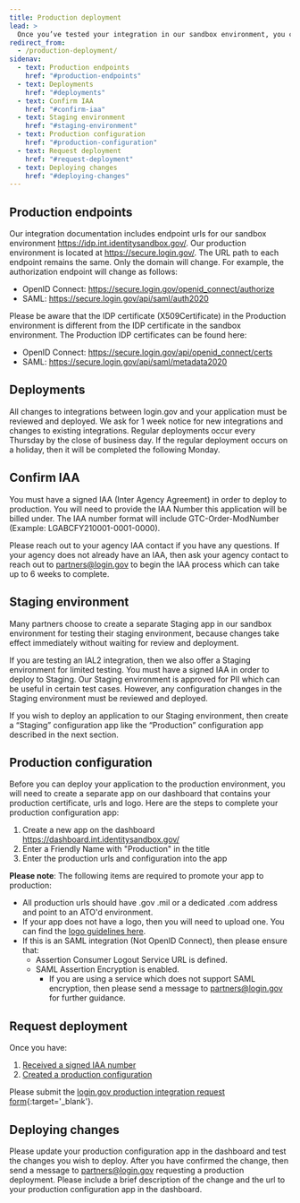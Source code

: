```yaml
---
title: Production deployment
lead: >
  Once you’ve tested your integration in our sandbox environment, you can request deployment to the Login.gov production environment.
redirect_from:
  - /production-deployment/
sidenav:
  - text: Production endpoints
    href: "#production-endpoints"
  - text: Deployments
    href: "#deployments"
  - text: Confirm IAA
    href: "#confirm-iaa"
  - text: Staging environment
    href: "#staging-environment"
  - text: Production configuration
    href: "#production-configuration"
  - text: Request deployment
    href: "#request-deployment"
  - text: Deploying changes
    href: "#deploying-changes"
---
```



## Production endpoints

Our integration documentation includes endpoint urls for our sandbox environment https://idp.int.identitysandbox.gov/. Our production environment is located at https://secure.login.gov/. The URL path to each endpoint remains the same. Only the domain will change. For example, the authorization endpoint will change as follows:
* OpenID Connect: <https://secure.login.gov/openid_connect/authorize>
* SAML: <https://secure.login.gov/api/saml/auth2020>

Please be aware that the IDP certificate (X509Certificate) in the Production environment is different from the IDP certificate in the sandbox environment. The Production IDP certificates can be found here:
* OpenID Connect: <https://secure.login.gov/api/openid_connect/certs>
* SAML: <https://secure.login.gov/api/saml/metadata2020>

## Deployments

All changes to integrations between login.gov and your application must be reviewed and deployed. We ask for 1 week notice for new integrations and changes to existing integrations. Regular deployments occur every Thursday by the close of business day. If the regular deployment occurs on a holiday, then it will be completed the following Monday.

## Confirm IAA

You must have a signed IAA (Inter Agency Agreement) in order to deploy to production. You will need to provide the IAA Number this application will be billed under. The IAA number format will include GTC-Order-ModNumber (Example: LGABCFY210001-0001-0000).

Please reach out to your agency IAA contact if you have any questions. If your agency does not already have an IAA, then ask your agency contact to reach out to [partners@login.gov](mailto:partners@login.gov) to begin the IAA process which can take up to 6 weeks to complete.

## Staging environment

Many partners choose to create a separate Staging app in our sandbox environment for testing their staging environment, because changes take effect immediately without waiting for review and deployment.

If you are testing an IAL2 integration, then we also offer a Staging environment for limited testing. You must have a signed IAA in order to deploy to Staging. Our Staging environment is approved for PII which can be useful in certain test cases. However, any configuration changes in the Staging environment must be reviewed and deployed.

If you wish to deploy an application to our Staging environment, then create a “Staging” configuration app like the “Production” configuration app described in the next section.

## Production configuration

Before you can deploy your application to the production environment, you will need to create a separate app on our dashboard that contains your production certificate, urls and logo. Here are the steps to complete your production configuration app:
1. Create a new app on the dashboard <https://dashboard.int.identitysandbox.gov/>
2. Enter a Friendly Name with "Production" in the title
3. Enter the production urls and configuration into the app

**Please note**: The following items are required to promote your app to production:

* All production urls should have .gov .mil or a dedicated .com address and point to an ATO'd environment.
* If your app does not have a logo, then you will need to upload one. You can find the [logo guidelines here](https://developers.login.gov/design-guidelines/#agency-logo-guidelines).
* If this is an SAML integration (Not OpenID Connect), then please ensure that:
  * Assertion Consumer Logout Service URL is defined.
  * SAML Assertion Encryption is enabled.
    * If you are using a service which does not support SAML encryption, then please send a message to [partners@login.gov](mailto:partners@login.gov) for further guidance.

## Request deployment

Once you have:
1. [Received a signed IAA number](#confirm-iaa)
2. [Created a production configuration](#production-configuration)

Please submit the [login.gov production integration request form](https://share.hsforms.com/1UTxHGOu2Q0SVyz9ulknZGw3ak9e){:target='_blank'}.

## Deploying changes

Please update your production configuration app in the dashboard and test the changes you wish to deploy. After you have confirmed the change, then send a message to [partners@login.gov](mailto:partners@login.gov) requesting a production deployment. Please include a brief description of the change and the url to your production configuration app in the dashboard.
